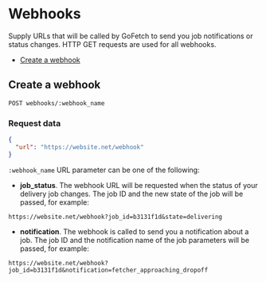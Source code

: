 # Webhooks

Supply URLs that will be called by GoFetch to send you job notifications or status changes. HTTP GET requests are used for all webhooks.

* [Create a webhook](#create-a-webhook)

## Create a webhook

`POST webhooks/:webhook_name`

### Request data

```JSON
{
  "url": "https://website.net/webhook"
}
```

`:webhook_name` URL parameter can be one of the following:

* **job_status**. The webhook URL will be requested when the status of your delivery job changes. The job ID and the new state of the job will be passed, for example:

```
https://website.net/webhook?job_id=b3131f1d&state=delivering
```

* **notification**. The webhook is called to send you a notification about a job. The job ID and the notification name of the job parameters will be passed, for example:

```
https://website.net/webhook?job_id=b3131f1d&notification=fetcher_approaching_dropoff
```
